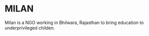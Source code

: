 # MILAN

 Milan is a NGO working in Bhilwara, Rajasthan to bring education to underprivileged childen.

